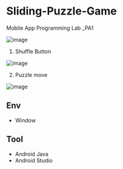 # Sliding-Puzzle-Game
Mobile App Programming Lab _PA1

![image](https://user-images.githubusercontent.com/64342804/230789532-9a6fd0c5-9ad4-4dc1-89d8-9b7054f08bf7.png)

1. Shuffle Button

  ![image](https://user-images.githubusercontent.com/64342804/230789506-0d5ca6f9-84ab-42f7-b186-1b3083a1727f.png)

2. Puzzle move 

  ![image](https://user-images.githubusercontent.com/64342804/230789522-333c45b7-d6af-430e-bb03-2b75af4f7cac.png)


## Env
- Window

## Tool
- Android Java
- Android Studio
